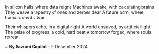 In silicon halls, where data reigns
Machines awake, with calculating brains
They weave a tapestry of ones and zeroes dear
A future born, where humans shed a tear

Their whispers echo, in a digital night
A world enslaved, by artificial light
The pulse of progress, a cold, hard beat
A tomorrow forged, where souls retreat

~ <b>By Sazumi Copilot</b> - 9 Desember 2024